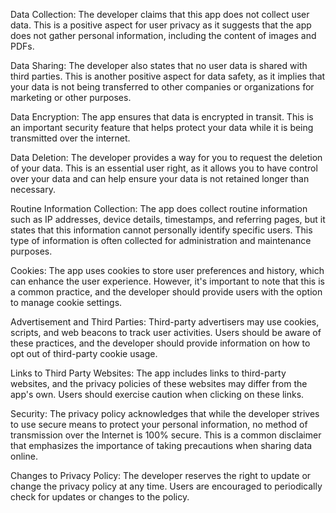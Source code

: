 Data Collection: The developer claims that this app does not collect user data. This is a positive aspect for user privacy as it suggests that the app does not gather personal information, including the content of images and PDFs.

Data Sharing: The developer also states that no user data is shared with third parties. This is another positive aspect for data safety, as it implies that your data is not being transferred to other companies or organizations for marketing or other purposes.

Data Encryption: The app ensures that data is encrypted in transit. This is an important security feature that helps protect your data while it is being transmitted over the internet.

Data Deletion: The developer provides a way for you to request the deletion of your data. This is an essential user right, as it allows you to have control over your data and can help ensure your data is not retained longer than necessary.

Routine Information Collection: The app does collect routine information such as IP addresses, device details, timestamps, and referring pages, but it states that this information cannot personally identify specific users. This type of information is often collected for administration and maintenance purposes.

Cookies: The app uses cookies to store user preferences and history, which can enhance the user experience. However, it's important to note that this is a common practice, and the developer should provide users with the option to manage cookie settings.

Advertisement and Third Parties: Third-party advertisers may use cookies, scripts, and web beacons to track user activities. Users should be aware of these practices, and the developer should provide information on how to opt out of third-party cookie usage.

Links to Third Party Websites: The app includes links to third-party websites, and the privacy policies of these websites may differ from the app's own. Users should exercise caution when clicking on these links.

Security: The privacy policy acknowledges that while the developer strives to use secure means to protect your personal information, no method of transmission over the Internet is 100% secure. This is a common disclaimer that emphasizes the importance of taking precautions when sharing data online.

Changes to Privacy Policy: The developer reserves the right to update or change the privacy policy at any time. Users are encouraged to periodically check for updates or changes to the policy.
